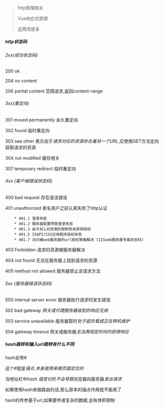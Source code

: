 > http原理相关
>
> Vue响应式原理
>
> 这两项居多

##### http状态码

###### 2xx(成功状态码)

200 ok

204 no content

206 partial content 范围请求,返回content-range

###### 3xx(重定向)

301 moved permanently 永久重定向

302 found 临时重定向

303 see other 表示由于*请求对应的资源存在着另一个URL*,应使用GET方法定向获取请求的资源

304 not modified 缓存相关

307 temporary redirect 临时重定向

###### 4xx (客户端错误状态码)

400 bad request  存在语法错误

401 unauthorized 表名用户之前认真失败了http认证

		* 401.1 登录失败
		* 401.2 服务器配置导致登录失败
		* 401.3 由于ACL对资源的限制而未获得授权
		* 401.5 ISAPI/CGI应用程序授权失败
		* 401.7 访问被web服务器的url授权策略解决 (IISweb服务器专属状态码)

403 Forbidden 请求的资源被服务器解决

404 not found 无法在服务器上找到请求的资源

405 method not allowed  服务器禁止该请求方法

###### 5xx (服务器错误状态码)

500 internal server eroor  服务器执行请求时发生错误

502 bad gateway *网关或代理服务器收到的响应无效*

503 service unavailable 服务器暂时*处于超负载或正在停机维护*

504 gateway timeout 网关或服务器*无法再规定时间内获得响应*

##### hash跳转和输入url跳转有什么不同

hash会带#

这个#就是*锚点*,*本身是用来做页面定位的*

当地址栏中*hash 值变化*时*不会导致*浏览器向服务器*发出请求*

如果使用hash来做路由的话,那么原本的锚点作用就不能用了

hash的传参基于url,如果要传递复杂的数据,会有体积限制